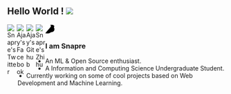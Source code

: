 ## Hello World ! <img src="https://raw.githubusercontent.com/iampavangandhi/iampavangandhi/master/gifs/Hi.gif" width="30px"></h2>

<a href="https://twitter.com/_snapre">
  <img align="left" alt="Snapre's Twitter" width="22px" src="https://cdn.jsdelivr.net/npm/simple-icons@v3/icons/twitter.svg" />
</a>
<a href="https://www.facebook.com/snapre.wx">
  <img align="left" alt="Ajay's Facebook" width="22px" src="https://cdn.jsdelivr.net/npm/simple-icons@v3/icons/facebook.svg" />
</a>
<a href="https://github.com/snapre">
  <img align="left" alt="Ajay's Github" width="22px" src="https://cdn.jsdelivr.net/npm/simple-icons@v3/icons/github.svg" />
</a>
<a href="https://www.zhihu.com/people/beiyipu">
  <img align="left" alt="Snapre's Zhihu" width="22px" src="https://cdn.jsdelivr.net/npm/simple-icons@3.1.0/icons/zhihu.svg" />
</a>
<a href="https://yuque.com/snapre">
  <img align="left" alt="Ajay's Yuque" width="22px" src="./svg/yuque.svg" />
</a>
<br />

### I am Snapre
- An ML & Open Source enthusiast.
- A Information and Computing Science Undergraduate Student. 
- Currently working on some of cool projects based on Web Development and Machine Learning.
